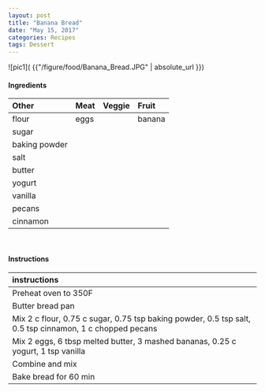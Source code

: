 ```yaml
---
layout: post
title: "Banana Bread"
date: "May 15, 2017"
categories: Recipes
tags: Dessert
---
```




![pic1]( {{"/figure/food/Banana_Bread.JPG" | absolute_url }})




#### Ingredients

<table class = "presenttab">
 <thead>
  <tr>
   <th style="text-align:left;"> Other </th>
   <th style="text-align:left;"> Meat </th>
   <th style="text-align:left;"> Veggie </th>
   <th style="text-align:left;"> Fruit </th>
  </tr>
 </thead>
<tbody>
  <tr>
   <td style="text-align:left;"> flour </td>
   <td style="text-align:left;"> eggs </td>
   <td style="text-align:left;">  </td>
   <td style="text-align:left;"> banana </td>
  </tr>
  <tr>
   <td style="text-align:left;"> sugar </td>
   <td style="text-align:left;">  </td>
   <td style="text-align:left;">  </td>
   <td style="text-align:left;">  </td>
  </tr>
  <tr>
   <td style="text-align:left;"> baking powder </td>
   <td style="text-align:left;">  </td>
   <td style="text-align:left;">  </td>
   <td style="text-align:left;">  </td>
  </tr>
  <tr>
   <td style="text-align:left;"> salt </td>
   <td style="text-align:left;">  </td>
   <td style="text-align:left;">  </td>
   <td style="text-align:left;">  </td>
  </tr>
  <tr>
   <td style="text-align:left;"> butter </td>
   <td style="text-align:left;">  </td>
   <td style="text-align:left;">  </td>
   <td style="text-align:left;">  </td>
  </tr>
  <tr>
   <td style="text-align:left;"> yogurt </td>
   <td style="text-align:left;">  </td>
   <td style="text-align:left;">  </td>
   <td style="text-align:left;">  </td>
  </tr>
  <tr>
   <td style="text-align:left;"> vanilla </td>
   <td style="text-align:left;">  </td>
   <td style="text-align:left;">  </td>
   <td style="text-align:left;">  </td>
  </tr>
  <tr>
   <td style="text-align:left;"> pecans </td>
   <td style="text-align:left;">  </td>
   <td style="text-align:left;">  </td>
   <td style="text-align:left;">  </td>
  </tr>
  <tr>
   <td style="text-align:left;"> cinnamon </td>
   <td style="text-align:left;">  </td>
   <td style="text-align:left;">  </td>
   <td style="text-align:left;">  </td>
  </tr>
</tbody>
</table>

<br>

#### Instructions

<table class = "presenttabnoh">
 <thead>
  <tr>
   <th style="text-align:left;"> instructions </th>
  </tr>
 </thead>
<tbody>
  <tr>
   <td style="text-align:left;"> Preheat oven to 350F </td>
  </tr>
  <tr>
   <td style="text-align:left;"> Butter bread pan </td>
  </tr>
  <tr>
   <td style="text-align:left;"> Mix 2 c flour, 0.75 c sugar, 0.75 tsp baking powder, 0.5 tsp salt, 0.5 tsp cinnamon, 1 c chopped pecans </td>
  </tr>
  <tr>
   <td style="text-align:left;"> Mix 2 eggs, 6 tbsp melted butter, 3 mashed bananas, 0.25 c yogurt, 1 tsp vanilla </td>
  </tr>
  <tr>
   <td style="text-align:left;"> Combine and mix </td>
  </tr>
  <tr>
   <td style="text-align:left;"> Bake bread for 60 min </td>
  </tr>
</tbody>
</table>

